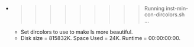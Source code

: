 * >>>>>>>>> Running inst-min-con-dircolors.sh ...
  * Set dircolors to use  to make ls more beautiful.
  * Disk size = 815832K. Space Used = 24K. Runtime = 00:00:00:00.
